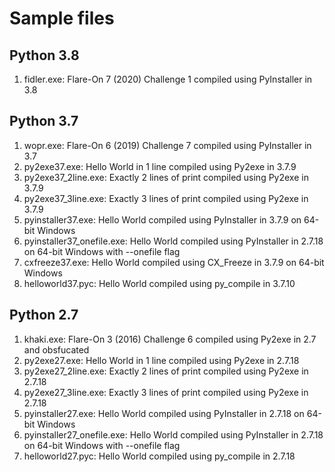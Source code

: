 # Sample files

## Python 3.8

1. fidler.exe: Flare-On 7 (2020) Challenge 1 compiled using PyInstaller in 3.8

## Python 3.7

1. wopr.exe: Flare-On 6 (2019) Challenge 7 compiled using PyInstaller in 3.7
1. py2exe37.exe: Hello World in 1 line compiled using Py2exe in 3.7.9
1. py2exe37_2line.exe: Exactly 2 lines of print compiled using Py2exe in 3.7.9
1. py2exe37_3line.exe: Exactly 3 lines of print compiled using Py2exe in 3.7.9
1. pyinstaller37.exe: Hello World compiled using PyInstaller in 3.7.9 on 64-bit Windows
1. pyinstaller37_onefile.exe: Hello World compiled using PyInstaller in 2.7.18 on 64-bit Windows with --onefile flag
1. cxfreeze37.exe: Hello World compiled using CX_Freeze in 3.7.9 on 64-bit Windows
1. helloworld37.pyc: Hello World compiled using py_compile in 3.7.10

## Python 2.7

1. khaki.exe: Flare-On 3 (2016) Challenge 6 compiled using Py2exe in 2.7 and obsfucated
1. py2exe27.exe: Hello World in 1 line compiled using Py2exe in 2.7.18
1. py2exe27_2line.exe: Exactly 2 lines of print compiled using Py2exe in 2.7.18
1. py2exe27_3line.exe: Exactly 3 lines of print compiled using Py2exe in 2.7.18
1. pyinstaller27.exe: Hello World compiled using PyInstaller in 2.7.18 on 64-bit Windows
1. pyinstaller27_onefile.exe: Hello World compiled using PyInstaller in 2.7.18 on 64-bit Windows with --onefile flag
1. helloworld27.pyc: Hello World compiled using py_compile in 2.7.18